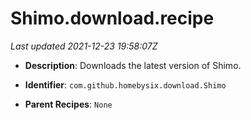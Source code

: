 # Shimo.download.recipe

_Last updated 2021-12-23 19:58:07Z_

- **Description**: Downloads the latest version of Shimo.

- **Identifier**: `com.github.homebysix.download.Shimo`

- **Parent Recipes**: `None`